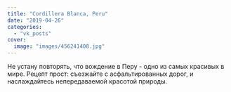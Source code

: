 ```yaml
---
title: "Cordillera Blanca, Peru"
date: "2019-04-26"
categories: 
  - "vk_posts"
cover:
  image: "images/456241408.jpg"
---
```


Не устану повторять, что вождение в Перу - одно из самых красивых в мире. Рецепт прост: съезжайте с асфальтированных дорог, и наслаждайтесь непередаваемой красотой природы.
